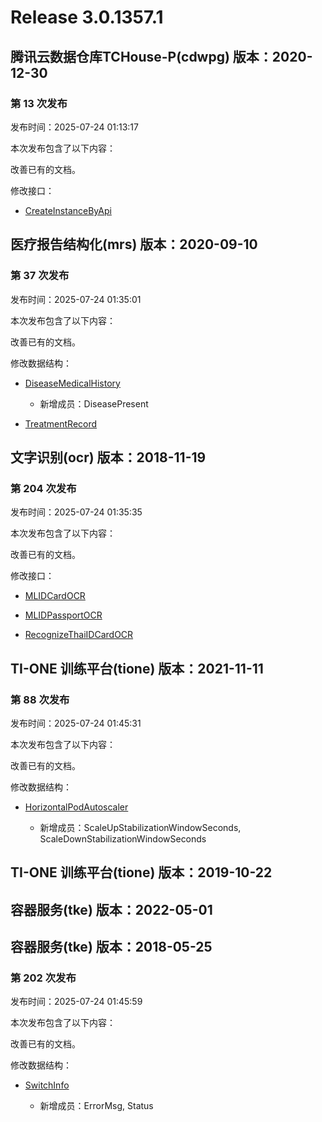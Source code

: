 # Release 3.0.1357.1

## 腾讯云数据仓库TCHouse-P(cdwpg) 版本：2020-12-30

### 第 13 次发布

发布时间：2025-07-24 01:13:17

本次发布包含了以下内容：

改善已有的文档。

修改接口：

* [CreateInstanceByApi](https://cloud.tencent.com/document/api/878/98894)




## 医疗报告结构化(mrs) 版本：2020-09-10

### 第 37 次发布

发布时间：2025-07-24 01:35:01

本次发布包含了以下内容：

改善已有的文档。

修改数据结构：

* [DiseaseMedicalHistory](https://cloud.tencent.com/document/api/1314/56230#DiseaseMedicalHistory)

	* 新增成员：DiseasePresent

* [TreatmentRecord](https://cloud.tencent.com/document/api/1314/56230#TreatmentRecord)




## 文字识别(ocr) 版本：2018-11-19

### 第 204 次发布

发布时间：2025-07-24 01:35:35

本次发布包含了以下内容：

改善已有的文档。

修改接口：

* [MLIDCardOCR](https://cloud.tencent.com/document/api/866/37656)

* [MLIDPassportOCR](https://cloud.tencent.com/document/api/866/37657)

* [RecognizeThaiIDCardOCR](https://cloud.tencent.com/document/api/866/48475)




## TI-ONE 训练平台(tione) 版本：2021-11-11

### 第 88 次发布

发布时间：2025-07-24 01:45:31

本次发布包含了以下内容：

改善已有的文档。

修改数据结构：

* [HorizontalPodAutoscaler](https://cloud.tencent.com/document/api/851/75051#HorizontalPodAutoscaler)

	* 新增成员：ScaleUpStabilizationWindowSeconds, ScaleDownStabilizationWindowSeconds




## TI-ONE 训练平台(tione) 版本：2019-10-22



## 容器服务(tke) 版本：2022-05-01



## 容器服务(tke) 版本：2018-05-25

### 第 202 次发布

发布时间：2025-07-24 01:45:59

本次发布包含了以下内容：

改善已有的文档。

修改数据结构：

* [SwitchInfo](https://cloud.tencent.com/document/api/457/31866#SwitchInfo)

	* 新增成员：ErrorMsg, Status




